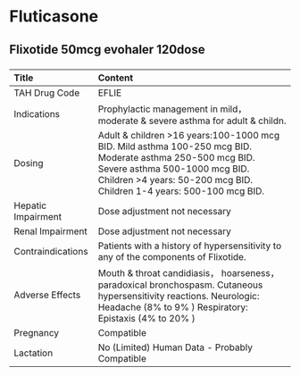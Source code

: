 # Fluticasone

## Flixotide 50mcg evohaler 120dose

##### 

| Title              | Content                                                                                                                                                                                                            |
|:-------------------|:-------------------------------------------------------------------------------------------------------------------------------------------------------------------------------------------------------------------|
| TAH Drug Code      | EFLIE                                                                                                                                                                                                              |
| Indications        | Prophylactic management in mild， moderate & severe asthma for adult & childn.                                                                                                                                     |
| Dosing             | Adult & children >16 years:100-1000 mcg BID. Mild asthma 100-250 mcg BID. Moderate asthma 250-500 mcg BID. Severe asthma 500-1000 mcg BID. Children >4 years: 50-200 mcg BID. Children 1-4 years: 500-100 mcg BID. |
| Hepatic Impairment | Dose adjustment not necessary                                                                                                                                                                                      |
| Renal Impairment   | Dose adjustment not necessary                                                                                                                                                                                      |
| Contraindications  | Patients with a history of hypersensitivity to any of the components of Flixotide.                                                                                                                                 |
| Adverse Effects    | Mouth & throat candidiasis， hoarseness， paradoxical bronchospasm. Cutaneous hypersensitivity reactions. Neurologic: Headache (8% to 9% ) Respiratory: Epistaxis (4% to 20% )                                     |
| Pregnancy          | Compatible                                                                                                                                                                                                         |
| Lactation          | No (Limited) Human Data - Probably Compatible                                                                                                                                                                      |

